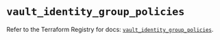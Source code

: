 # `vault_identity_group_policies`

Refer to the Terraform Registry for docs: [`vault_identity_group_policies`](https://registry.terraform.io/providers/hashicorp/vault/4.5.0/docs/resources/identity_group_policies).

